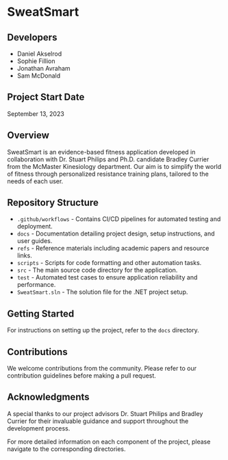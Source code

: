 # SweatSmart

## Developers
- Daniel Akselrod
- Sophie Fillion
- Jonathan Avraham
- Sam McDonald

## Project Start Date
September 13, 2023

## Overview
SweatSmart is an evidence-based fitness application developed in collaboration with Dr. Stuart Philips and Ph.D. candidate Bradley Currier from the McMaster Kinesiology department. Our aim is to simplify the world of fitness through personalized resistance training plans, tailored to the needs of each user.

## Repository Structure
- `.github/workflows` - Contains CI/CD pipelines for automated testing and deployment.
- `docs` - Documentation detailing project design, setup instructions, and user guides.
- `refs` - Reference materials including academic papers and resource links.
- `scripts` - Scripts for code formatting and other automation tasks.
- `src` - The main source code directory for the application.
- `test` - Automated test cases to ensure application reliability and performance.
- `SweatSmart.sln` - The solution file for the .NET project setup.

## Getting Started
For instructions on setting up the project, refer to the `docs` directory.

## Contributions
We welcome contributions from the community. Please refer to our contribution guidelines before making a pull request.

## Acknowledgments
A special thanks to our project advisors Dr. Stuart Philips and Bradley Currier for their invaluable guidance and support throughout the development process.

For more detailed information on each component of the project, please navigate to the corresponding directories.

